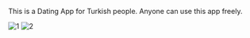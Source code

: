 This is a Dating App for Turkish people. Anyone can use this app freely.

![1](https://user-images.githubusercontent.com/60486296/114220960-7cb2df80-9921-11eb-932d-52b144bdf791.png)
![2](https://user-images.githubusercontent.com/60486296/114220965-7f153980-9921-11eb-84eb-b89c78fe8f5a.png)
